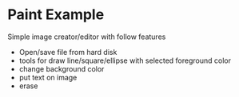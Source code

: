 Paint Example
=============

Simple image creator/editor with follow features
 - Open/save file from hard disk
 - tools for draw line/square/ellipse with selected foreground color
 - change background color
 - put text on image
 - erase